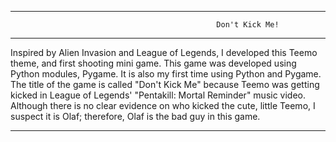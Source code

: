 ******************************************************************************************************************************

                                                  Don't Kick Me!

******************************************************************************************************************************

Inspired by Alien Invasion and League of Legends, I developed this Teemo theme, and first shooting mini game. This game was developed using Python modules, Pygame. It is also my first time using Python and Pygame. The title of the game is called "Don't Kick Me" because Teemo was getting kicked in League of Legends' "Pentakill: Mortal Reminder" music video. Although there is no clear evidence on who kicked the cute, little Teemo, I suspect it is Olaf; therefore, Olaf is the bad guy in this game. 

******************************************************************************************************************************

